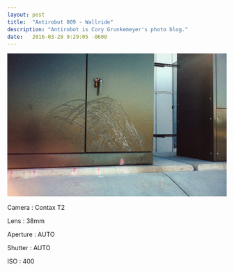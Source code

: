 ```yaml
---
layout: post
title:  "Antirobot 009 - Wallride"
description: "Antirobot is Cory Grunkemeyer's photo blog."
date:   2016-03-28 9:29:05 -0600
---
```


![009 - Wallride](/photos/009.jpg)

Camera
: Contax T2

Lens
: 38mm

Aperture
: AUTO

Shutter
: AUTO

ISO
: 400
